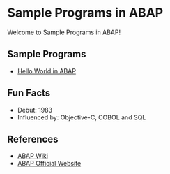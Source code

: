 # Sample Programs in ABAP

Welcome to Sample Programs in ABAP!

## Sample Programs

- [Hello World in ABAP](https://en.wikipedia.org/wiki/ABAP#Hello_world)

## Fun Facts

- Debut: 1983
- Influenced by: Objective-C, COBOL and SQL

## References

- [ABAP Wiki](https://en.wikipedia.org/wiki/ABAP)
- [ABAP Official Website](https://www.sap.com/community/topics/abap.html)

